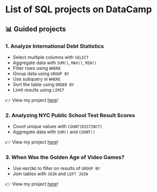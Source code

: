 # List of SQL projects on DataCamp
## 📊 Guided projects

### 1. Analyze International Debt Statistics
* Select multiple columns with ```SELECT```
* Aggregate data with ```SUM()```, ```MAX()```, ```MIN()```
* Filter rows using ```WHERE```
* Group data using ```GROUP BY```
* Use subquery in ```WHERE``` 
* Sort the table using ```ORDER BY```
* Limit results using ```LIMIT```

👉 View my project [here](https://github.com/qanhnn12/DataCamp-SQL-projects/tree/main/Analyze%20International%20Debt%20Statistics)!

### 2. Analyzing NYC Public School Test Result Scores
* Count unique values with ```COUNT(DISTINCT)``` 
* Aggregate data with ```SUM()``` and ```COUNT()```


👉 View my project [here](https://github.com/qanhnn12/DataCamp-SQL-projects/tree/main/Analyzing%20NYC%20Public%20School%20Test%20Result%20Scores)!

### 3. When Was the Golden Age of Video Games?
* Use ```HAVING``` to filter on results of ```GROUP BY```
* Join tables with ```JOIN``` and ```LEFT JOIN```

👉 View my project [here](https://github.com/qanhnn12/DataCamp-SQL-projects/tree/main/When%20Was%20the%20Golden%20Age%20of%20Video%20Games)!


